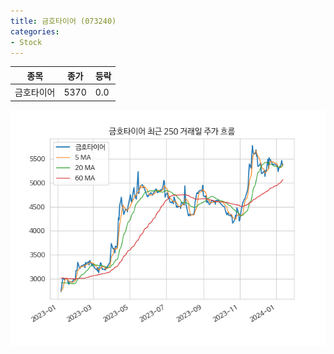 ```yaml
---
title: 금호타이어 (073240)
categories:
- Stock
---
```


|종목|종가|등락|
|----|----|----|
|금호타이어|5370|0.0|

<!-- more -->

![073240](/assets/images/stock/073240.png)